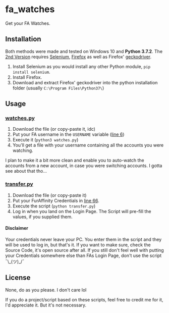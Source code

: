 # fa_watches

Get your FA Watches.

## Installation

Both methods were made and tested on Windows 10 and **Python 3.7.2**.
The [2nd Version](#transfer) requires [Selenium](https://pypi.org/project/selenium/), [Firefox](https://www.mozilla.org/firefox/all/) as well as Firefox' [geckodriver](https://github.com/mozilla/geckodriver/releases/latest).

1. Install Selenium as you would install any other Python module, `pip install selenium`.
2. Install Firefox.
3. Download and extract Firefox' geckodriver into the python installation folder (usually `C:\Program Files\Python37\`)

## Usage

### [watches.py](watches.py)

1. Download the file (or copy-paste it, idc)
2. Put your FA username in the `USERNAME` variable ([line 6](watches.py#L6))
3. Execute it (`python3 watches.py`)
4. You'll get a file with your username containing all the accounts you were watching.

I plan to make it a bit more clean and enable you to auto-watch the accounts from a new account, in case you were switching accounts.
I gotta see about that tho...

### [transfer.py](transfer.py)

1. Download the file (or copy-paste it)
2. Put your FurAffinity Credentials in [line 66](transfer.py#66).
3. Execute the script (`python transfer.py`)
4. Log in when you land on the Login Page. The Script will pre-fill the values, if you supplied them.

#### Disclaimer

Your credentials never leave your PC. You enter them in the script and they will be used to log in, but that's it. If you want to make sure, check the Source Code, it's open source after all. If you still don't feel well with putting your Credentials somewhere else than FAs Login Page, don't use the script ¯\\\_(ツ)_/¯

## License

None, do as you please. I don't care lol

If you do a project/script based on these scripts, feel free to credit me for it, I'd appreciate it. But it's not necessary.

